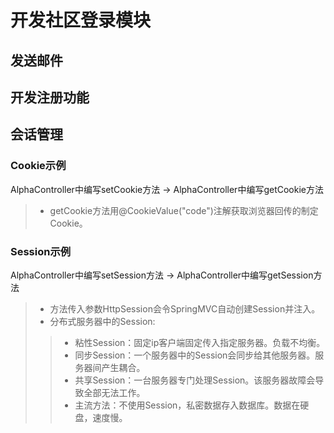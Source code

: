 # 开发社区登录模块

## 发送邮件

## 开发注册功能

## 会话管理

### Cookie示例

AlphaController中编写setCookie方法 -> AlphaController中编写getCookie方法

> - getCookie方法用@CookieValue("code")注解获取浏览器回传的制定Cookie。

### Session示例

AlphaController中编写setSession方法 -> AlphaController中编写getSession方法

> - 方法传入参数HttpSession会令SpringMVC自动创建Session并注入。
> - 分布式服务器中的Session:
>>  - 粘性Session：固定ip客户端固定传入指定服务器。负载不均衡。
>>  - 同步Session：一个服务器中的Session会同步给其他服务器。服务器间产生耦合。
>>  - 共享Session：一台服务器专门处理Session。该服务器故障会导致全部无法工作。
>>  - 主流方法：不使用Session，私密数据存入数据库。数据在硬盘，速度慢。

